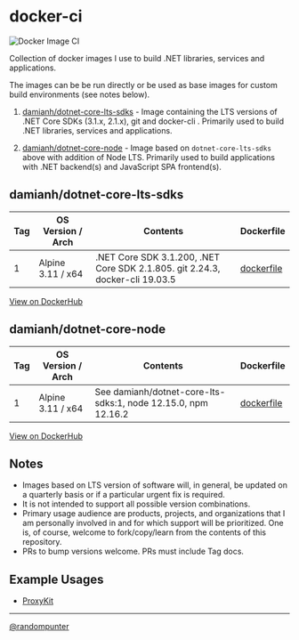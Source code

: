 # docker-ci 

![Docker Image CI](https://github.com/damianh/docker-ci/workflows/Docker%20Image%20CI/badge.svg)

Collection of docker images I use to build .NET libraries, services and
applications.

The images can be be run directly or be used as base images for custom build
environments (see notes below).

1. [damianh/dotnet-core-lts-sdks](dotnet-core-lts-sdks) - Image containing the LTS
   versions of .NET Core SDKs (3.1.x, 2.1.x), git and docker-cli . Primarily used to
   build .NET libraries, services and applications.

2. [damianh/dotnet-core-node](dotnet-core-node) - Image based on `dotnet-core-lts-sdks`
   above with addition of Node LTS. Primarily used to build applications with .NET
   backend(s) and JavaScript SPA frontend(s).

## damianh/dotnet-core-lts-sdks

| Tag | OS Version / Arch | Contents | Dockerfile |
| - | - | - | - |
| 1 | Alpine 3.11 / x64 | .NET Core SDK 3.1.200, .NET Core SDK 2.1.805. git 2.24.3, docker-cli 19.03.5 | [dockerfile](dotnet-core-lts-sdks/dockerfile) |

[View on DockerHub](https://hub.docker.com/repository/docker/damianh/dotnet-core-lts-sdks)

## damianh/dotnet-core-node

| Tag | OS Version / Arch | Contents | Dockerfile |
| - | - | - | - |
| 1 | Alpine 3.11 / x64 | See damianh/dotnet-core-lts-sdks:1, node 12.15.0, npm 12.16.2  | [dockerfile](dotnet-core-lts-sdks/dockerfile) |

[View on DockerHub](https://hub.docker.com/repository/docker/damianh/dotnet-core-node)

## Notes

- Images based on LTS version of software will, in general, be updated on a quarterly basis or
  if a particular urgent fix is required.
- It is not intended to support all possible version combinations.
- Primary usage audience are products, projects, and organizations that I am
  personally involved in and for which support will be prioritized. One is, of
  course, welcome to fork/copy/learn from the contents of this repository.
- PRs to bump versions welcome. PRs must include Tag docs.

## Example Usages

- [ProxyKit](https://github.com/ProxyKit/ProxyKit/blob/master/build.sh)

----
[@randompunter](https://twitter.com/randompunter)
